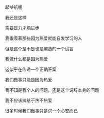 起啥航呢

我还是这样

需要压力才能进步

我很羡慕那些因为热爱就能自发学习的人

但是这个是不是也是编造的一个谎言

我做什么都是因为热爱

这似乎在传递一个正确答案

我们做事只能是因为热爱

我不知是我个人的问题，还是这个说辞本身的问题

我不应该纠结于热不热爱

很多时候我们做事只是求一个心安而已

